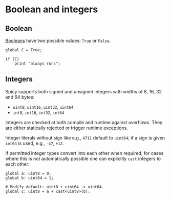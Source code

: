 # Boolean and integers

## Boolean

[Booleans](https://docs.zeek.org/projects/spicy/en/latest/programming/language/types.html#bool)
have two possible values: `True` or `False`.

```spicy
global C = True;

if (C)
    print "always runs";
```

## Integers

Spicy supports both signed and unsigned integers with widths of 8, 16, 32 and
64 bytes:

- `uint8`, `uint16`, `uint32`, `uint64`
- `int8`, `int16`, `int32`, `int64`

Integers are checked at both compile and runtime against overflows. They are
either statically rejected or trigger runtime exceptions.

Integer literals without sign like e.g., `4711` default to `uint64`; if a sign
is given `int64` is used, e.g., `-47`, `+12`.

If permitted integer types convert into each other when required; for cases
where this is not automatically possible one can explicitly `cast` integers to
each other:

```spicy
global a: uint8 = 0;
global b: uint64 = 1;

# Modify default: uint8 + uint64 -> uint64.
global c: uint8 = a + cast<uint8>(b);
```

